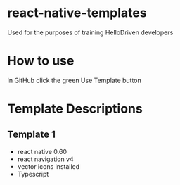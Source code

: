 # react-native-templates
Used for the purposes of training HelloDriven developers

# How to use
In GitHub click the green Use Template button

# Template Descriptions
## Template 1
- react native 0.60
- react navigation v4
- vector icons installed
- Typescript

